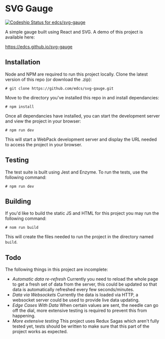# SVG Gauge

[![Codeship Status for edcs/svg-gauge](https://codeship.com/projects/811bdfd0-5565-0134-8fbc-4e423e130982/status?branch=master)](https://codeship.com/projects/172056)

A simple gauge built using React and SVG. A demo of this project is available here:
 
https://edcs.github.io/svg-gauge

## Installation

Node and NPM are required to run this project locally. Clone the latest version of this repo (or download the .zip):

```
# git clone https://github.com/edcs/svg-gauge.git
```

Move to the directory you've installed this repo in and install dependancies:

```
# npm install
```

Once all dependancies have installed, you can start the development server and view the project in your browser:

```
# npm run dev
```

This will start a WebPack development server and display the URL needed to access the project in your browser. 

## Testing

The test suite is built using Jest and Enzyme. To run the tests, use the following command:

```
# npm run dev
```

## Building

If you'd like to build the static JS and HTML for this project you may run the following command:

```
# nom run build
```

This will create the files needed to run the project in the directory named `build`.

## Todo

The following things in this project are incomplete:

 * *Automatic data re-refresh* Currently you need to reload the whole page to get a fresh set of data from the server,
   this could be updated so that data is automatically refreshed every few seconds/minutes.
 * *Data via Websockets* Currently the data is loaded via HTTP, a websocket server could be used to provide live 
   data updating.
 * *Edge Cases With Data* When certain values are sent, the needle can go off the dial, more extensive testing is
   required to prevent this from happening.
 * *More extensive testing* This project uses Redux Sagas which aren't fully tested yet, tests should be written to
   make sure that this part of the project works as expected.
